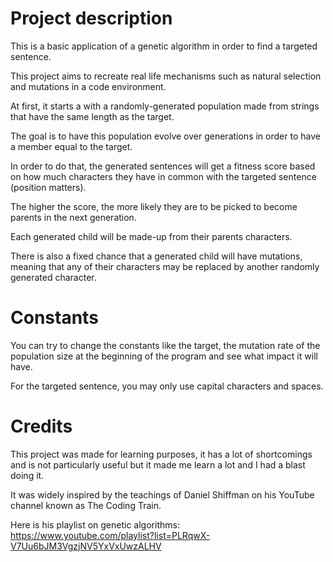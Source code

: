 # Project description
This is a basic application of a genetic algorithm in order to find a targeted sentence.

This project aims to recreate real life mechanisms such as natural selection and mutations in a code environment.

At first, it starts a with a randomly-generated population made from strings that have the same length as the target.

The goal is to have this population evolve over generations in order to have a member equal to the target.

In order to do that, the generated sentences will get a fitness score based on how much characters they have in common with the targeted sentence (position matters).

The higher the score, the more likely they are to be picked to become parents in the next generation.

Each generated child will be made-up from their parents characters.

There is also a fixed chance that a generated child will have mutations, meaning that any of their characters may be replaced by another randomly generated character.

# Constants
You can try to change the constants like the target, the mutation rate of the population size at the beginning of the program and see what impact it will have.

For the targeted sentence, you may only use capital characters and spaces.

# Credits
This project was made for learning purposes, it has a lot of shortcomings and is not particularly useful but it made me learn a lot and I had a blast doing it.

It was widely inspired by the teachings of Daniel Shiffman on his YouTube channel known as The Coding Train.

Here is his playlist on genetic algorithms: https://www.youtube.com/playlist?list=PLRqwX-V7Uu6bJM3VgzjNV5YxVxUwzALHV
